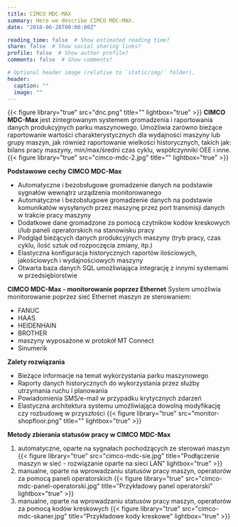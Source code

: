 ```yaml
---
title: CIMCO MDC-MAX
summary: Here we describe CIMCO MDC-MAX.
date: "2018-06-28T00:00:00Z"

reading_time: false  # Show estimated reading time?
share: false  # Show social sharing links?
profile: false  # Show author profile?
comments: false  # Show comments?

# Optional header image (relative to `static/img/` folder).
header:
  caption: ""
  image: ""
---
```

{{< figure library="true" src="dnc.png" title="" lightbox="true" >}}
**CIMCO MDC-Max** jest zintegrowanym systemem gromadzenia i raportowania danych produkcyjnych parku maszynowego. Umożliwia zarówno bieżące raportowanie wartości charakterystycznych dla wydajności maszyny lub grupy maszyn, jak również raportowanie wielkości historycznych, takich jak: bilans pracy maszyny, min/max/średni czas cyklu, współczynniki OEE i inne.
{{< figure library="true" src="cimco-mdc-2.jpg" title="" lightbox="true" >}}

**Podstawowe cechy CIMCO MDC-Max**
* Automatyczne i bezobsługowe gromadzenie danych na podstawie sygnałów wewnątrz urządzenia monitorowanego
* Automatyczne i bezobsługowe gromadzenie danych na podstawie komunikatów wysyłanych przez maszynę przez port transmisji danych w trakcie pracy maszyny
* Dodatkowe dane gromadzone za pomocą czytników kodów kreskowych i/lub paneli operatorskich na stanowisku pracy
* Podgląd bieżących danych produkcyjnych maszyny (tryb pracy, czas cyklu, ilość sztuk od rozpoczęcia zmiany, itp.)
* Elastyczna konfiguracja historycznych raportów ilościowych, jakościowych i wydajnościowych maszyny
* Otwarta baza danych SQL umożliwiająca integrację z innymi systemami w przedsiębiorstwie

**CIMCO MDC-Max - monitorowanie poprzez Ethernet**
System umożliwia monitorowanie poprzez sieć Ethernet maszyn ze sterowaniem:
* FANUC
* HAAS
* HEIDENHAIN
* BROTHER
* maszyny wyposażone w protokół MT Connect
* Sinumerik

**Zalety rozwiązania**

* Bieżące informacje na temat wykorzystania parku maszynowego
* Raporty danych historycznych do wykorzystania przez służby utrzymania ruchu i planowania
* Powiadomienia SMS/e-mail w przypadku krytycznych zdarzeń
* Elastyczna architektura systemu umożliwiająca dowolną modyfikację czy rozbudowę w przyszłości
{{< figure library="true" src="monitor-shopfloor.png" title="" lightbox="true" >}}

**Metody zbierania statusów pracy w CIMCO MDC-Max**

1. automatyczne, oparte na sygnałach pochodzących ze sterowań maszyn
{{< figure library="true" src="cimco-mdc-sie.jpg" title="Podłączenie maszyn w sieć - rozwiązanie oparte na sieci LAN" lightbox="true" >}}
2. manualne, oparte na wprowadzaniu statusów pracy maszyn, operatorów za pomocą paneli operatorskich
{{< figure library="true" src="cimco-mdc-panel-operatorski.jpg" title="Przykładowy panel operatorski" lightbox="true" >}}
3. manualne, oparte na wprowadzaniu statusów pracy maszyn, operatorów za pomocą kodów kreskowych
{{< figure library="true" src="cimco-mdc-skaner.jpg" title="Przykładowe kody kreskowe" lightbox="true" >}}
